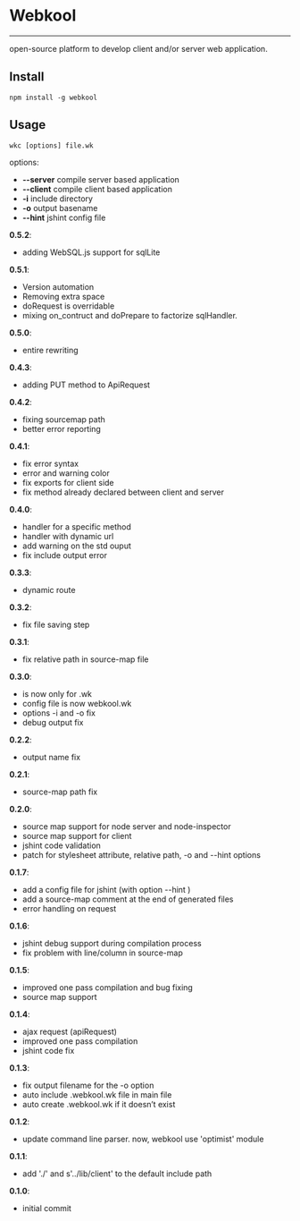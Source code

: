 # Webkool
***
open-source platform to develop client and/or server web application.

## Install

    npm install -g webkool

## Usage

    wkc [options] file.wk

  options:

-   **--server**	compile server based application
-   **--client**	compile client based application
-   **-i**		include directory
-   **-o**		output basename
-   **--hint**		jshint config file


**0.5.2**:

- adding WebSQL.js support for sqlLite

**0.5.1**:

- Version automation
- Removing extra space
- doRequest is overridable
- mixing on_contruct and doPrepare to factorize sqlHandler.

**0.5.0**:

- entire rewriting

**0.4.3**:

-	adding PUT method to ApiRequest

**0.4.2**:

-	fixing sourcemap path
-	better error reporting

**0.4.1**:

-	fix error syntax
-	error and warning color
-	fix exports for client side
-	fix method already declared between client and server

**0.4.0**:

- handler for a specific method
-	handler with dynamic url
-	add warning on the std ouput
-	fix include output error

**0.3.3**:

- 	dynamic route

**0.3.2**:

-	fix file saving step

**0.3.1**:

-	fix relative path in source-map file

**0.3.0**:

-	<include> is now only for .wk
-	config file is now webkool.wk
-	options -i and -o fix
-	debug output fix

**0.2.2**:

-	output name fix

**0.2.1**:

-	source-map path fix

**0.2.0**:

-	source map support for node server and node-inspector
-	source map support for client
- 	jshint code validation
- 	patch for stylesheet attribute, relative path, -o and --hint options

**0.1.7**:

-	add a config file for jshint (with option --hint )
- 	add a source-map comment at the end of generated files
- 	error handling on request

**0.1.6**:

-	jshint debug support during compilation process
-	fix problem with line/column in source-map

**0.1.5**:

-	improved one pass compilation and bug fixing
- 	source map support

**0.1.4**:

-	ajax request (apiRequest)
-	improved one pass compilation
- 	jshint code fix

**0.1.3**:

-	fix output filename for the -o option
-	auto include .webkool.wk file in main file
-	auto create .webkool.wk if it doesn’t exist

**0.1.2**:

-	update command line parser. now, webkool use 'optimist' module

**0.1.1**:

-   add './' and s'../lib/client' to the default include path

**0.1.0**:

-   initial commit
